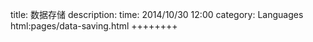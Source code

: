 title: 数据存储
description: 
time: 2014/10/30 12:00
category: Languages
html:pages/data-saving.html
++++++++
